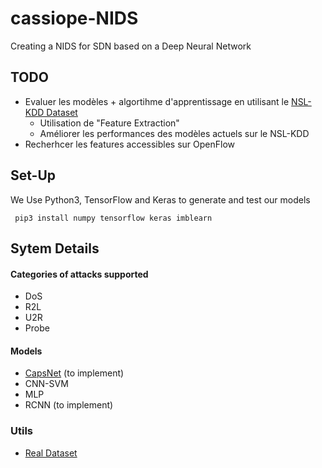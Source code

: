 # cassiope-NIDS
Creating a NIDS for SDN based on a Deep Neural Network

## TODO

* Evaluer les modèles + algortihme d'apprentissage en utilisant le [NSL-KDD Dataset][NSL-KDD]
  * Utilisation de "Feature Extraction"
  * Améliorer les performances des modèles actuels sur le NSL-KDD
* Recherhcer les features accessibles sur OpenFlow

## Set-Up

We Use Python3, TensorFlow and Keras to generate and test our models

```
 pip3 install numpy tensorflow keras imblearn
```

 
 
## Sytem Details

#### Categories of attacks supported ####
* DoS
* R2L
* U2R
* Probe

#### Models ####
* [CapsNet][CapsNet] (to implement)
* CNN-SVM
* MLP
* RCNN (to implement)


### Utils
* [Real Dataset][Datasets]



[NSL-KDD]: https://kdd.ics.uci.edu/databases/kddcup99/kddcup99.html
[CapsNet]: https://github.com/XifengGuo/CapsNet-Keras
[Datasets]: http://www.unb.ca/cic/datasets/index.html
